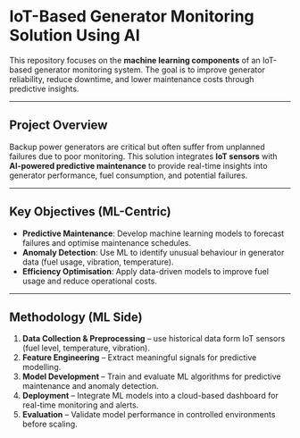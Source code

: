 # IoT-Based Generator Monitoring Solution Using AI

This repository focuses on the **machine learning components** of an IoT-based generator monitoring system. The goal is to improve generator reliability, reduce downtime, and lower maintenance costs through predictive insights.

---

## Project Overview
Backup power generators are critical but often suffer from unplanned failures due to poor monitoring. This solution integrates **IoT sensors** with **AI-powered predictive maintenance** to provide real-time insights into generator performance, fuel consumption, and potential failures.

---

## Key Objectives (ML-Centric)
- **Predictive Maintenance**: Develop machine learning models to forecast failures and optimise maintenance schedules.  
- **Anomaly Detection**: Use ML to identify unusual behaviour in generator data (fuel usage, vibration, temperature).  
- **Efficiency Optimisation**: Apply data-driven models to improve fuel usage and reduce operational costs.  

---

## Methodology (ML Side)
1. **Data Collection & Preprocessing** – use historical data form IoT sensors (fuel level, temperature, vibration).  
2. **Feature Engineering** – Extract meaningful signals for predictive modelling.  
3. **Model Development** – Train and evaluate ML algorithms for predictive maintenance and anomaly detection.  
4. **Deployment** – Integrate ML models into a cloud-based dashboard for real-time monitoring and alerts.  
5. **Evaluation** – Validate model performance in controlled environments before scaling.  

